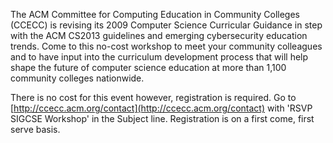 The ACM Committee for Computing Education in Community Colleges (CCECC) is revising its 2009 Computer Science Curricular Guidance in step with the ACM CS2013 guidelines and emerging cybersecurity education trends.  Come to this no-cost workshop to meet your community colleagues and to have input into the curriculum development process that will help shape the future of computer science education at more than 1,100 community colleges nationwide.

There is no cost for this event however, registration is required.  Go to [http://ccecc.acm.org/contact](http://ccecc.acm.org/contact) with 'RSVP SIGCSE Workshop' in the Subject line. Registration is on a first come, first serve basis.
